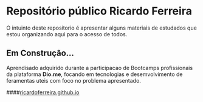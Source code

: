 # Repositório público Ricardo Ferreira

O intuinto deste repositorio é apresentar alguns materiais de estudados que estou organizando aqui para o acesso de todos.

## Em Construção...

Aprendisado adquirido durante a participacao de Bootcamps profissionais da plataforma **Dio.me**, focando em tecnologias e desemvolvimento de feramentas uteis com foco no problema apresentado.

####<a href="https://github.com/ricardoferreira-ads">ricardoferreira.github.io</a>
